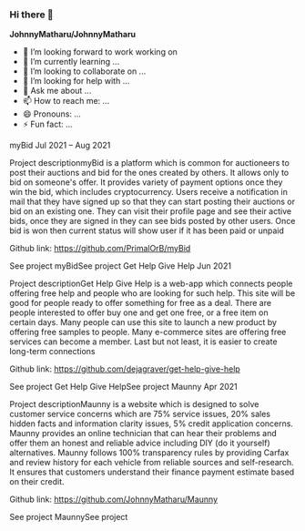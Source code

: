 ### Hi there 👋


**JohnnyMatharu/JohnnyMatharu** 

- 🔭 I’m looking forward to work working on 
- 🌱 I’m currently learning ...
- 👯 I’m looking to collaborate on ...
- 🤔 I’m looking for help with ...
- 💬 Ask me about ...
- 📫 How to reach me: ...
- 😄 Pronouns: ...
- ⚡ Fun fact: ...

myBid
Jul 2021 – Aug 2021

Project descriptionmyBid is a platform which is common for auctioneers to post their auctions and bid for the ones created by others. It allows only to bid on someone's offer. It provides variety of payment options once they win the bid, which includes cryptocurrency. Users receive a notification in mail that they have signed up so that they can start posting their auctions or bid on an existing one. They can visit their profile page and see their active bids, once they are signed in they can see bids posted by other users. Once bid is won then current status will show user if it has been paid or unpaid

Github link: https://github.com/PrimalOrB/myBid

See project myBidSee project
Get Help Give Help
Jun 2021

Project descriptionGet Help Give Help is a web-app which connects people offering free help and people who are looking for such help. This site will be good for people ready to offer something for free as a deal. There are people interested to offer buy one and get one free, or a free item on certain days. Many people can use this site to launch a new product by offering free samples to people. Many e-commerce sites are offering free services can become a member. Last but not least, it is easier to create long-term connections

Github link: https://github.com/dejagraver/get-help-give-help

See project Get Help Give HelpSee project
Maunny
Apr 2021

Project descriptionMaunny is a website which is designed to solve customer service concerns which are 75% service issues, 20% sales hidden facts and information clarity issues, 5% credit application concerns. Maunny provides an online technician that can hear their problems and offer them an honest and reliable advice including DIY (do it yourself) alternatives. Maunny follows 100% transparency rules by providing Carfax and review history for each vehicle from reliable sources and self-research. It ensures that customers understand their finance payment estimate based on their credit.

Github link: https://github.com/JohnnyMatharu/Maunny

See project MaunnySee project

<!--

https://imdhruv99.medium.com/making-github-overview-page-interesting-with-new-readme-feature-5ffa768a73e5

-->

